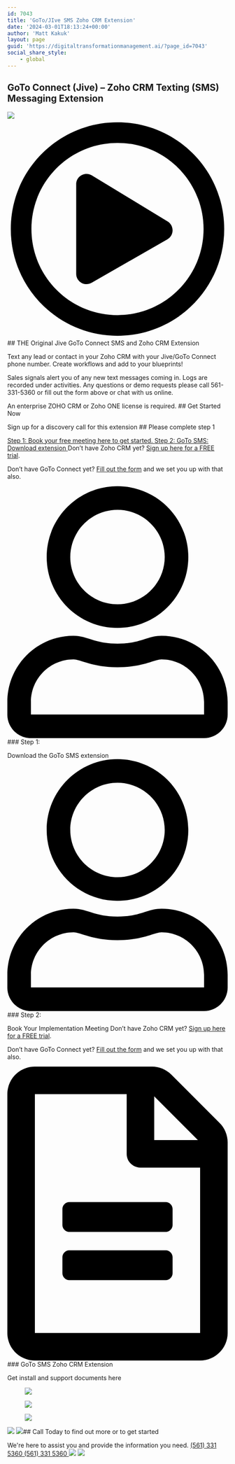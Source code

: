 ```yaml
---
id: 7043
title: 'GoTo/JIve SMS Zoho CRM Extension'
date: '2024-03-01T18:13:24+00:00'
author: 'Matt Kakuk'
layout: page
guid: 'https://digitaltransformationmanagement.ai/?page_id=7043'
social_share_style:
    - global
---
```


## GoTo Connect (Jive) – Zoho CRM Texting (SMS) Messaging Extension 

 ![](https://digitaltransformationmanagement.ai/wp-content/uploads/2024/03/GoToDTM-Youtube-Thumbnail.png) <svg aria-hidden="true" viewbox="0 0 512 512" xmlns="http://www.w3.org/2000/svg"><path d="M371.7 238l-176-107c-15.8-8.8-35.7 2.5-35.7 21v208c0 18.4 19.8 29.8 35.7 21l176-101c16.4-9.1 16.4-32.8 0-42zM504 256C504 119 393 8 256 8S8 119 8 256s111 248 248 248 248-111 248-248zm-448 0c0-110.5 89.5-200 200-200s200 89.5 200 200-89.5 200-200 200S56 366.5 56 256z"></path></svg>## THE Original Jive GoTo Connect SMS and Zoho CRM Extension

 Text any lead or contact in your Zoho CRM with your Jive/GoTo Connect phone number. Create workflows and add to your blueprints!  
  
Sales signals alert you of any new text messages coming in. Logs are recorded under activities. Any questions or demo requests please call 561-331-5360 or fill out the form above or chat with us online.  
  
An enterprise ZOHO CRM or Zoho ONE license is required. ## Get Started Now

 Sign up for a discovery call for this extension ## Please complete step 1

 [ Step 1: Book your free meeting here to get started. ](https://booknow.digitaltransformationmanagement.ai/#/customer/3989982000000065008) [ Step 2: GoTo SMS: Download extension ](https://marketplace.zoho.com/app/crm/goto-sms-texting-extension-for-zoho-crm)Don’t have Zoho CRM yet? [Sign up here for a FREE trial](https://store.zoho.com/ResellerCustomerSignUp.do?id=665fcaaac748dba6eb18d8d5e0c630c0).

Don’t have GoTo Connect yet? [Fill out the form](https://digitaltransformationmanagement.ai/contact-us/) and we set you up with that also.

 <svg aria-hidden="true" viewbox="0 0 448 512" xmlns="http://www.w3.org/2000/svg"><path d="M313.6 304c-28.7 0-42.5 16-89.6 16-47.1 0-60.8-16-89.6-16C60.2 304 0 364.2 0 438.4V464c0 26.5 21.5 48 48 48h352c26.5 0 48-21.5 48-48v-25.6c0-74.2-60.2-134.4-134.4-134.4zM400 464H48v-25.6c0-47.6 38.8-86.4 86.4-86.4 14.6 0 38.3 16 89.6 16 51.7 0 74.9-16 89.6-16 47.6 0 86.4 38.8 86.4 86.4V464zM224 288c79.5 0 144-64.5 144-144S303.5 0 224 0 80 64.5 80 144s64.5 144 144 144zm0-240c52.9 0 96 43.1 96 96s-43.1 96-96 96-96-43.1-96-96 43.1-96 96-96z"></path></svg>### Step 1:

Download the GoTo SMS extension [ ](https://marketplace.zoho.com/app/crm/goto-sms-texting-extension-for-zoho-crm) [ ](https://marketplace.zoho.com/app/crm/goto-sms-texting-extension-for-zoho-crm) <svg aria-hidden="true" viewbox="0 0 448 512" xmlns="http://www.w3.org/2000/svg"><path d="M313.6 304c-28.7 0-42.5 16-89.6 16-47.1 0-60.8-16-89.6-16C60.2 304 0 364.2 0 438.4V464c0 26.5 21.5 48 48 48h352c26.5 0 48-21.5 48-48v-25.6c0-74.2-60.2-134.4-134.4-134.4zM400 464H48v-25.6c0-47.6 38.8-86.4 86.4-86.4 14.6 0 38.3 16 89.6 16 51.7 0 74.9-16 89.6-16 47.6 0 86.4 38.8 86.4 86.4V464zM224 288c79.5 0 144-64.5 144-144S303.5 0 224 0 80 64.5 80 144s64.5 144 144 144zm0-240c52.9 0 96 43.1 96 96s-43.1 96-96 96-96-43.1-96-96 43.1-96 96-96z"></path></svg>### Step 2:

Book Your Implementation Meeting [ ](https://booknow.digitaltransformationmanagement.ai/#/customer/3989982000000065008)Don’t have Zoho CRM yet? [Sign up here for a FREE trial](https://store.zoho.com/ResellerCustomerSignUp.do?id=665fcaaac748dba6eb18d8d5e0c630c0).

Don’t have GoTo Connect yet? [Fill out the form](https://digitaltransformationmanagement.ai/contact-us/) and we set you up with that also.

 <svg aria-hidden="true" viewbox="0 0 384 512" xmlns="http://www.w3.org/2000/svg"><path d="M288 248v28c0 6.6-5.4 12-12 12H108c-6.6 0-12-5.4-12-12v-28c0-6.6 5.4-12 12-12h168c6.6 0 12 5.4 12 12zm-12 72H108c-6.6 0-12 5.4-12 12v28c0 6.6 5.4 12 12 12h168c6.6 0 12-5.4 12-12v-28c0-6.6-5.4-12-12-12zm108-188.1V464c0 26.5-21.5 48-48 48H48c-26.5 0-48-21.5-48-48V48C0 21.5 21.5 0 48 0h204.1C264.8 0 277 5.1 286 14.1L369.9 98c9 8.9 14.1 21.2 14.1 33.9zm-128-80V128h76.1L256 51.9zM336 464V176H232c-13.3 0-24-10.7-24-24V48H48v416h288z"></path></svg>### GoTo SMS Zoho CRM Extension

Get install and support documents here [ ](https://support.digitaltransformationmanagement.ai/portal/en/kb/new-goto-connect-sms-texting-with-zoho-crm) [ ](https://support.digitaltransformationmanagement.ai/portal/en/kb/new-goto-connect-sms-texting-with-zoho-crm) <figure class="gallery-item"> [![](https://digitaltransformationmanagement.ai/wp-content/uploads/2024/08/Screenshot-2024-08-20-at-9.29.53 AM-300x252.png)](https://digitaltransformationmanagement.ai/wp-content/uploads/2024/08/Screenshot-2024-08-20-at-9.29.53 AM.png) </figure><figure class="gallery-item"> [![](https://digitaltransformationmanagement.ai/wp-content/uploads/2024/08/Screenshot-2024-08-20-at-9.28.02 AM-300x300.png)](https://digitaltransformationmanagement.ai/wp-content/uploads/2024/08/Screenshot-2024-08-20-at-9.28.02 AM.png) </figure><figure class="gallery-item"> [![](https://digitaltransformationmanagement.ai/wp-content/uploads/2024/08/Screenshot-2024-08-20-at-9.21.28 AM-300x142.png)](https://digitaltransformationmanagement.ai/wp-content/uploads/2024/08/Screenshot-2024-08-20-at-9.21.28 AM.png) </figure> ![](https://digitaltransformationmanagement.ai/wp-content/uploads/2022/07/shape-3.svg) ![](https://digitaltransformationmanagement.ai/wp-content/uploads/2024/02/circle-quarter-blue.png)## Call Today to find out more or to get started

 We're here to assist you and provide the information you need. [ (561) 331 5360 (561) 331 5360 ](tel:+15613315360) ![](https://digitaltransformationmanagement.ai/wp-content/uploads/2024/03/zoho_premium_partner.png) ![](https://digitaltransformationmanagement.ai/wp-content/uploads/2024/03/download.png)